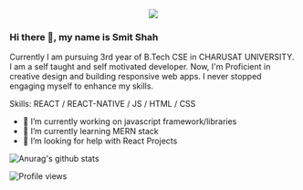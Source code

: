 
<!--- ![](https://github.com/SmitShah090/SmitShah090/blob/master/LinkedIn%20Cover%20-%202.png) -->
<p align="center">
  <img src="https://github.com/thompsonemerson/thompsonemerson/raw/master/cover-thompson.png" />
</p>

### Hi there 👋, my name is Smit Shah
Currently I am pursuing 3rd year of B.Tech CSE in CHARUSAT UNIVERSITY. I am a self taught and self motivated developer. Now, I'm Proficient in creative  design and building responsive web apps. I never stopped engaging myself to enhance my skills.

Skills: REACT / REACT-NATIVE / JS / HTML / CSS

- 🔭 I’m currently working on javascript framework/libraries 
- 🌱 I’m currently learning MERN stack 
- 🤔 I’m looking for help with React Projects 


<!-- [<img src='https://cdn.jsdelivr.net/npm/simple-icons@3.0.1/icons/github.svg' alt='github' height='40'>](https://github.com/https://github.com/SmitShah090)  [<img src='https://cdn.jsdelivr.net/npm/simple-icons@3.0.1/icons/linkedin.svg' alt='linkedin' height='40'>](https://www.linkedin.com/in/https://www.linkedin.com/in/smit-shah-a5bb28199//)  [<img src='https://cdn.jsdelivr.net/npm/simple-icons@3.0.1/icons/instagram.svg' alt='instagram' height='40'>](https://www.instagram.com/https://www.instagram.com/?hl=en/)  [<img src='https://cdn.jsdelivr.net/npm/simple-icons@3.0.1/icons/youtube.svg' alt='YouTube' height='40'>](https://www.youtube.com/channel/https://www.youtube.com/channel/UC2tTvU2WXHHVfjjyz9kr8RQ)  
 -->

![Anurag's github stats](https://github-readme-stats.vercel.app/api?username=SmitShah090&show_icons=true&theme=tokyonight)

![Profile views](https://gpvc.arturio.dev/SmitShah090)

